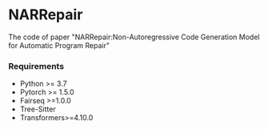 # NARRepair
The code of paper "NARRepair:Non-Autoregressive Code Generation Model for Automatic Program Repair"
### Requirements
* Python >= 3.7
* Pytorch >= 1.5.0
* Fairseq >=1.0.0
* Tree-Sitter
* Transformers>=4.10.0

